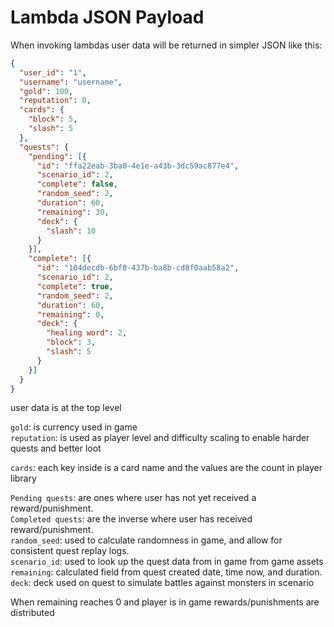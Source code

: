# Lambda JSON Payload
When invoking lambdas user data will be returned in simpler JSON like this:

```json
{
  "user_id": "1",
  "username": "username",
  "gold": 100,
  "reputation": 0,
  "cards": {
    "block": 5,
    "slash": 5
  },
  "quests": {
    "pending": [{ 
      "id": "ffa22eab-3ba0-4e1e-a43b-3dc59ac877e4", 
      "scenario_id": 2, 
      "complete": false, 
      "random_seed": 2, 
      "duration": 60, 
      "remaining": 30,
      "deck": {
        "slash": 10
      }
    }], 
    "complete": [{
      "id": "104decdb-6bf8-437b-ba8b-cd8f0aab58a2", 
      "scenario_id": 2, 
      "complete": true, 
      "random_seed": 2, 
      "duration": 60, 
      "remaining": 0,
      "deck": {
        "healing word": 2,
        "block": 3,
        "slash": 5
      }
    }]
  }
}
```
user data is at the top level

`gold`: is currency used in game<br>
`reputation`: is used as player level and difficulty scaling to enable harder quests and better loot<br>

`cards`: each key inside is a card name and the values are the count in player library

`Pending quests`: are ones where user has not yet received a reward/punishment.<br>
`Completed quests`: are the inverse where user has received reward/punishment.<br>
`random_seed`: used to calculate randomness in game, and allow for consistent quest replay logs.<br>
`scenario_id`: used to look up the quest data from in game from game assets<br>
`remaining`: calculated field from quest created date, time now, and duration.<br>
`deck`: deck used on quest to simulate battles against monsters in scenario 

When remaining reaches 0 and player is in game rewards/punishments are distributed<br>